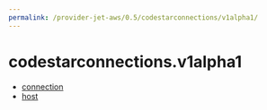 ```yaml
---
permalink: /provider-jet-aws/0.5/codestarconnections/v1alpha1/
---
```


# codestarconnections.v1alpha1



* [connection](connection.md)
* [host](host.md)